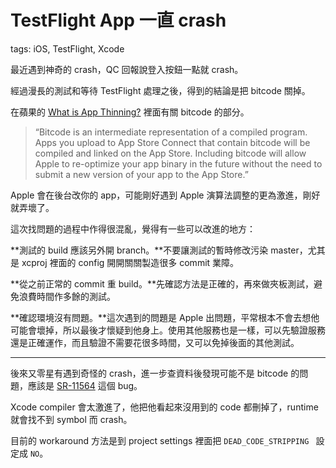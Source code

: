 # TestFlight App 一直 crash

tags: iOS, TestFlight, Xcode

最近遇到神奇的 crash，QC 回報說登入按鈕一點就 crash。

經過漫長的測試和等待 TestFlight 處理之後，得到的結論是把 bitcode 關掉。

在蘋果的 [What is App Thinning?](https://help.apple.com/xcode/mac/current/#/devbbdc5ce4f) 裡面有關 bitcode 的部分。

> “Bitcode is an intermediate representation of a compiled program. Apps you upload to App Store Connect that contain bitcode will be compiled and linked on the App Store. Including bitcode will allow Apple to re-optimize your app binary in the future without the need to submit a new version of your app to the App Store.” 

Apple 會在後台改你的 app，可能剛好遇到 Apple 演算法調整的更為激進，剛好就弄壞了。

這次找問題的過程中作得很混亂，覺得有一些可以改進的地方：

**測試的 build 應該另外開 branch。**不要讓測試的暫時修改污染 master，尤其是 xcproj 裡面的 config 開開關關製造很多 commit 業障。

**從之前正常的 commit 重 build。**先確認方法是正確的，再來做夾板測試，避免浪費時間作多餘的測試。

**確認環境沒有問題。**這次遇到的問題是 Apple 出問題，平常根本不會去想他可能會壞掉，所以最後才懷疑到他身上。使用其他服務也是一樣，可以先驗證服務還是正確運作，而且驗證不需要花很多時間，又可以免掉後面的其他測試。

---

後來又零星有遇到奇怪的 crash，進一步查資料後發現可能不是 bitcode 的問題，應該是 [SR-11564](https://bugs.swift.org/browse/SR-11564) 這個 bug。

Xcode compiler 會太激進了，他把他看起來沒用到的 code 都刪掉了，runtime 就會找不到 symbol 而 crash。

目前的 workaround 方法是到 project settings 裡面把 `DEAD_CODE_STRIPPING ` 設定成 `NO`。
